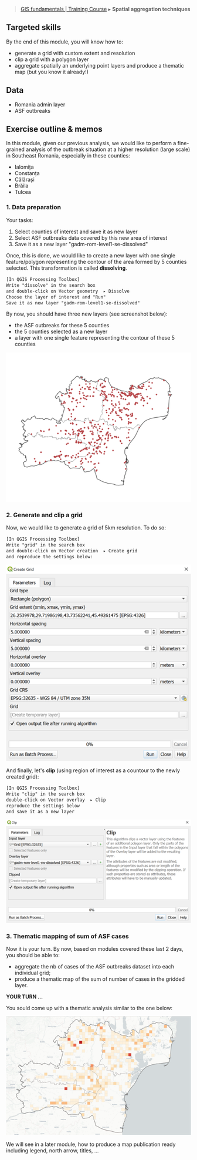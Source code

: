 > [GIS fundamentals | Training Course](agenda.md) ▸ **Spatial aggregation techniques**

## Targeted skills
By the end of this module, you will know how to:
* generate a grid with custom extent and resolution
* clip a grid with a polygon layer
* aggregate spatially an underlying point layers and produce a thematic map (but you know it already!)


## Data
* Romania admin layer
* ASF outbreaks

## Exercise outline & memos

In this module, given our previous analysis, we would like to perform a fine-grained analysis of the outbreak situation at a higher resolution (large scale) in Southeast Romania, especially in these counties:
* Ialomița
* Constanța
* Călărași
* Brăila
* Tulcea

### 1. Data preparation

Your tasks:

1. Select counties of interest and save it as new layer
2. Select ASF outbreaks data covered by this new area of interest
3. Save it as a new layer "gadm-rom-level1-se-dissolved"

Once, this is done, we would like to create a new layer with one single feature/polygon representing the contour of the area formed by 5 counties selected. This transformation is called **dissolving**. 

```
[In QGIS Processing Toolbox]
Write "dissolve" in the search box
and double-click on Vector geometry  ▸ Dissolve 
Choose the layer of interest and "Run"
Save it as new layer "gadm-rom-level1-se-dissolved"
```

By now, you should have three new layers (see screenshot below):
* the ASF outbreaks for these 5 counties
* the 5 counties selected as a new layer
* a layer with one single feature representing the contour of these 5 counties

![img/counties-dissolved.PNG](img/counties-dissolved.PNG)


### 2. Generate and clip a grid

Now, we would like to generate a grid of 5km resolution. To do so:

```
[In QGIS Processing Toolbox]
Write "grid" in the search box
and double-click on Vector creation  ▸ Create grid 
and reproduce the settings below:
```

![img/create-grid.PNG](img/create-grid.PNG)

And finally, let's **clip** (using region of interest as a countour to the newly created grid):

```
[In QGIS Processing Toolbox]
Write "clip" in the search box
double-click on Vector overlay  ▸ Clip
reproduce the settings below
and save it as a new layer
```

![img/clip-grid.PNG](img/clip-grid.PNG)

### 3. Thematic mapping of sum of ASF cases
Now it is your turn. By now, based on modules covered these last 2 days, you should be able to:

* aggregate the nb of cases of the ASF outbreaks dataset into each individual grid;
* produce a thematic map of the sum of number of cases in the gridded layer.


**YOUR TURN ...**

You sould come up with a thematic analysis similar to the one below:

![img/grid-thematic-mapping.PNG](img/grid-thematic-mapping.PNG)

We will see in a later module, how to produce a map publication ready including legend, north arrow, titles, ...


